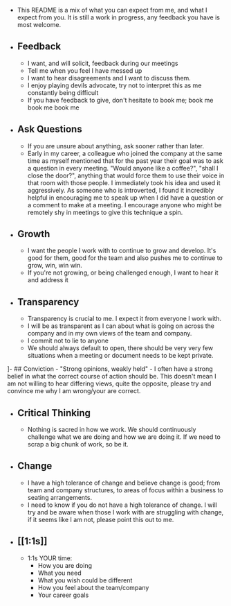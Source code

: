 - This README is a mix of what you can expect from me, and what I expect from you. It is still a work in progress, any feedback you have is most welcome.

- ## Feedback
    - I want, and will solicit, feedback during our meetings
    - Tell me when you feel I have messed up
    - I want to hear disagreements and I want to discuss them. 
    - I enjoy playing devils advocate, try not to interpret this as me constantly being difficult
    - If you have feedback to give, don't hesitate to book me; book me book me book me
  
- ## Ask Questions
    - If you are unsure about anything, ask sooner rather than later.
    - Early in my career, a colleague who joined the company at the same time as myself mentioned that for the past year their goal was to ask a question in every meeting. "Would anyone like a coffee?", "shall I close the door?", anything that would force them to use their voice in that room with those people. I immediately took his idea and used it aggressively. As someone who is introverted, I found it incredibly helpful in encouraging me to speak up when I did have a question or a comment to make at a meeting. I encourage anyone who might be remotely shy in meetings to give this technique a spin.

- ## Growth
    - I want the people I work with to continue to grow and develop. It's good for them, good for the team and also pushes me to continue to grow, win, win win.
    - If you're not growing, or being challenged enough, I want to hear it and address it

- ## Transparency
    - Transparency is crucial to me. I expect it from everyone I work with.
    - I will be as transparent as I can about what is going on across the company and in my own views of the team and company.
    - I commit not to lie to anyone
    - We should always default to open, there should be very very few situations when a meeting or document needs to be kept private.

]- ## Conviction
    - "Strong opinions, weakly held"
    - I often have a strong belief in what the correct course of action should be. This doesn't mean I am not willing to hear differing views, quite the opposite, please try and convince me why I am wrong/your are correct.

- ## Critical Thinking
    - Nothing is sacred in how we work. We should continuously challenge what we are doing and how we are doing it. If we need to scrap a big chunk of work, so be it.

- ## Change
    - I have a high tolerance of change and believe change is good; from team and company structures, to areas of focus within a business to seating arrangements.
    - I need to know if you do not have a high tolerance of change. I will try and be aware when those I work with are struggling with change, if it seems like I am not, please point this out to me.

- ## [[1:1s]]
    - 1:1s YOUR time:
        - How you are doing
        - What you need
        - What you wish could be different
        - How you feel about the team/company
        - Your career goals
